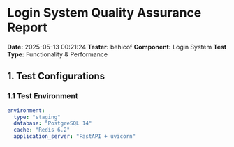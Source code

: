 # Login System Quality Assurance Report
**Date:** 2025-05-13 00:21:24
**Tester:** behicof
**Component:** Login System
**Test Type:** Functionality & Performance

## 1. Test Configurations

### 1.1 Test Environment
```yaml
environment:
  type: "staging"
  database: "PostgreSQL 14"
  cache: "Redis 6.2"
  application_server: "FastAPI + uvicorn"